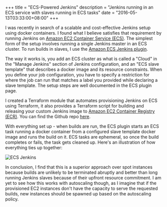 +++
title = "ECS-Powered Jenkins"
description = "Jenkins running in an ECS service with slaves running in ECS tasks"
date = "2016-05-13T03:33:00+08:00"
+++
 
I was recently in search of a scalable and cost-effective Jenkins setup using docker containers. I found what I believe satisfies that requirement by running Jenkins on [Amazon EC2 Container Service (ECS)](https://aws.amazon.com/ecs/). The simplest form of the setup involves running a single Jenkins master in an ECS cluster. To run builds in slaves, I use the [Amazon ECS Jenkins plugin](https://wiki.jenkinsci.org/display/JENKINS/Amazon+EC2+Container+Service+Plugin).

The way it works is, you add an ECS cluster as what is called a "Cloud" in the "Manage Jenkins" section of Jenkins configuration, and an "ECS slave template" that describes a docker image and its resource constraints. When you define your job configuration, you have to specify a restriction for where the job can run that matches a label you provided while declaring a slave template. The setup steps are well documented in the ECS plugin page.

I created a Terraform module that automates provisioning Jenkins on ECS using Terraform, it also provides a Terraform script for building and releasing your custom Jenkins image to [Amazon EC2 Container Registry (ECR)](https://aws.amazon.com/ecr/). You can find the Github repo [here](https://github.com/shuaibiyy/ecs-jenkins).

With everything set up - when builds are run, the ECS plugin starts an ECS task running a docker container from a configured slave template docker image and runs the build on it. ECS tasks are ephemeral, so once the build completes or fails, the task gets cleaned up. Here's an illustration of how everything ties up together:

![ECS Jenkins](https://rawgit.com/shuaibiyy/callme.ninja/master/themes/hugo-cactus-theme/images/ecs-jenkins.png)

In conclusion, I find that this is a superior approach over spot instances because builds are unlikely to be terminated abruptly and better than long running Jenkins slaves because of their upfront resource commitment. I am yet to see how this works with autoscaling though, as I imagine that if the provisioned EC2 instances don't have the capacity to serve the requested builds, new instances should be spawned up based on the autoscaling policy.
